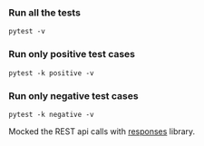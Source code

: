 ### Run all the tests

`pytest -v`

### Run only positive test cases

`pytest -k positive -v`

### Run only negative test cases

`pytest -k negative -v`

Mocked the REST api calls with [responses](https://github.com/getsentry/responses) library. 

